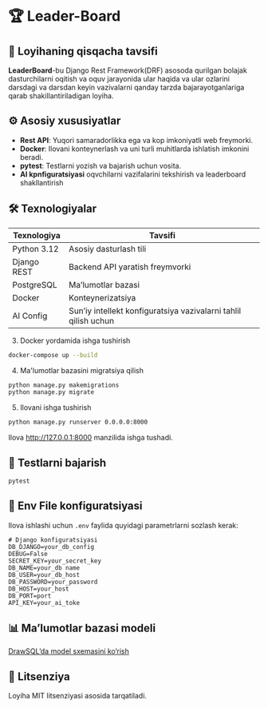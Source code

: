 # 🏆 Leader-Board

## 📌 Loyihaning qisqacha tavsifi
**LeaderBoard**-bu Django Rest Framework(DRF) asosoda qurilgan bolajak dasturchilarni oqitish va oquv jarayonida
ular haqida va ular ozlarini darsdagi va darsdan keyin vazivalarni qanday tarzda bajarayotganlariga qarab 
shakillantiriladigan loyiha.


## ⚙️ Asosiy xususiyatlar

- **Rest API**: Yuqori samaradorlikka ega va kop imkoniyatli web freymorki.
- **Docker**: Ilovani konteynerlash va uni turli muhitlarda ishlatish imkonini beradi.
- **pytest**: Testlarni yozish va bajarish uchun vosita.
- **AI kpnfiguratsiyasi** oqvchilarni vazifalarini tekshirish va leaderboard shakllantirish


## 🛠 Texnologiyalar

| Texnologiya      | Tavsifi                                                         |
|------------------|-----------------------------------------------------------------|
| Python 3.12      | Asosiy dasturlash tili                                          |
| Django REST      | Backend API yaratish freymvorki                                 |
| PostgreSQL       | Ma’lumotlar bazasi                                              |
| Docker           | Konteynerizatsiya                                               |
| AI Config        | Sun’iy intellekt konfiguratsiya vazivalarni tahlil qilish uchun |

3. Docker yordamida ishga tushirish

```bash
docker-compose up --build
```

4. Ma'lumotlar bazasini migratsiya qilish

```bash
python manage.py makemigrations
python manage.py migrate
```

5. Ilovani ishga tushirish

```bash
python manage.py runserver 0.0.0.0:8000
```

Ilova http://127.0.0.1:8000 manzilida ishga tushadi.

## 🧪 Testlarni bajarish

```bash
pytest
```

## 🔧 Env File konfiguratsiyasi

Ilova ishlashi uchun `.env` faylida quyidagi parametrlarni sozlash kerak:

```env
# Django konfiguratsiyasi
DB_DJANGO=your_db_config
DEBUG=False
SECRET_KEY=your_secret_key
DB_NAME=your_db name
DB_USER=your_db_host
DB_PASSWORD=your_password
DB_HOST=your_host
DB_PORT=port
API_KEY=your_ai_toke
```

## 📊 Ma’lumotlar bazasi modeli

[DrawSQL’da model sxemasini ko‘rish](https://drawsql.app/teams/gayrat-1/diagrams/leadrboard)

## 📄 Litsenziya

Loyiha MIT litsenziyasi asosida tarqatiladi.
